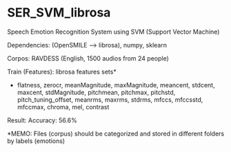 # SER_SVM_librosa

Speech Emotion Recognition System using SVM (Support Vector Machine)

Dependencies: (OpenSMILE --> librosa), numpy, sklearn

Corpos: RAVDESS (English, 1500 audios from 24 people)

Train (Features): librosa features sets*
* flatness, zerocr, meanMagnitude, maxMagnitude, meancent, stdcent,
maxcent, stdMagnitude, pitchmean, pitchmax, pitchstd,
pitch_tuning_offset, meanrms, maxrms, stdrms,
mfccs, mfccsstd, mfccmax, chroma, mel, contrast

Result: Accuracy: 56.6%

*MEMO: Files (corpus) should be categorized and stored in different folders by labels (emotions)
